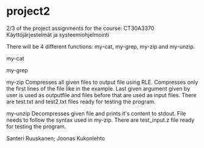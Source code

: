 # project2
2/3 of the project assignments for the course: CT30A3370 Käyttöjärjestelmät ja systeemiohjelmointi

There will be 4 different functions:
my-cat, my-grep, my-zip and my-unzip.

my-cat

my-grep

my-zip
Compresses all given files to output file using RLE. Compresses only the first lines of the file like in the example. Last given argument given by user is used as outputfile and files before that are used as input files. There are test.txt and test2.txt files ready for testing the program.

my-unzip
Decompresses given file and prints it's content to stdout. File needs to follow the syntax used in my-zip. There are test_input.z file ready for testing the program.

Santeri Ruuskanen; Joonas Kukonlehto
